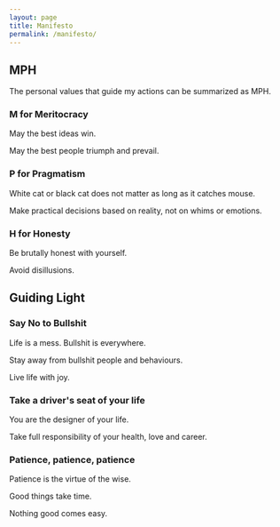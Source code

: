 ```yaml
---
layout: page
title: Manifesto
permalink: /manifesto/
---
```


## MPH 
The personal values that guide my actions can be summarized as MPH. 

### M for Meritocracy
May the best ideas win.

May the best people triumph and prevail.

### P for Pragmatism
White cat or black cat does not matter as long as it catches mouse.

Make practical decisions based on reality, not on whims or emotions.

### H for Honesty
Be brutally honest with yourself. 

Avoid disillusions.


## Guiding Light

### Say No to Bullshit
Life is a mess. Bullshit is everywhere. 

Stay away from bullshit people and behaviours. 

Live life with joy.

### Take a driver's seat of your life
You are the designer of your life. 

Take full responsibility of your health, love and career.

### Patience, patience, patience
Patience is the virtue of the wise.

Good things take time.

Nothing good comes easy.

